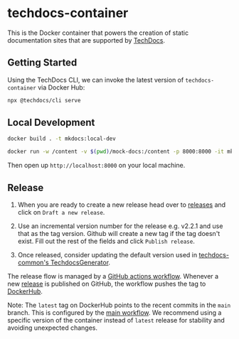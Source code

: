 # techdocs-container

This is the Docker container that powers the creation of static documentation sites that are supported by [TechDocs](https://github.com/backstage/backstage/blob/master/plugins/techdocs).

## Getting Started

Using the TechDocs CLI, we can invoke the latest version of `techdocs-container` via Docker Hub:

```bash
npx @techdocs/cli serve
```

## Local Development

```bash
docker build . -t mkdocs:local-dev

docker run -w /content -v $(pwd)/mock-docs:/content -p 8000:8000 -it mkdocs:local-dev serve -a 0.0.0.0:8000
```

Then open up `http://localhost:8000` on your local machine.

## Release

1. When you are ready to create a new release head over to [releases](https://github.com/backstage/techdocs-container/releases) and click on `Draft a new release`.

2. Use an incremental version number for the release e.g. v2.2.1 and use that as the tag version. Github will create a new tag if the tag doesn't exist. Fill out the rest of the fields and click `Publish release`.

3. Once released, consider updating the default version used in [techdocs-common's TechdocsGenerator](https://github.com/backstage/backstage/blob/45c04f6ffdeb6ee58361d040ee5feb95d15f0ad8/packages/techdocs-common/src/stages/generate/techdocs.ts#L42).

The release flow is managed by a [GitHub actions workflow](.github/workflows/release-tag.yml). Whenever a new [release](https://github.com/backstage/techdocs-container/releases) is published on GitHub, the workflow pushes the tag to [DockerHub](https://hub.docker.com/r/spotify/techdocs).

Note: The `latest` tag on DockerHub points to the recent commits in the `main` branch. This is configured by the [main workflow](.github/workflows/main.yml). We recommend using a specific version of the container instead of `latest` release for stability and avoiding unexpected changes.
